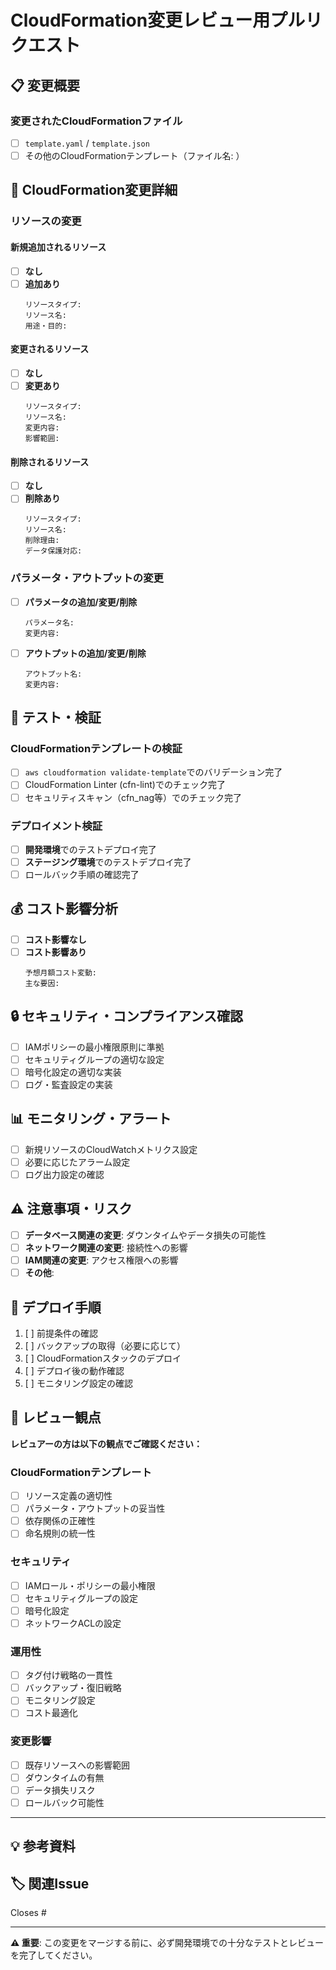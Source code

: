 <!-- for GitHub Copilot review rule -->
# CloudFormation変更レビュー用プルリクエスト

## 📋 変更概要
<!-- CloudFormationテンプレートの変更内容を簡潔に記述してください -->

### 変更されたCloudFormationファイル
<!-- 変更されたファイルにチェックマークを付けてください -->
- [ ] `template.yaml` / `template.json`
- [ ] その他のCloudFormationテンプレート（ファイル名: ）

## 🔧 CloudFormation変更詳細

### リソースの変更
<!-- 該当するものにチェックマークを付けて詳細を記述してください -->

#### 新規追加されるリソース
- [ ] **なし**
- [ ] **追加あり**
  ```
  リソースタイプ: 
  リソース名: 
  用途・目的: 
  ```

#### 変更されるリソース
- [ ] **なし**
- [ ] **変更あり**
  ```
  リソースタイプ: 
  リソース名: 
  変更内容: 
  影響範囲: 
  ```

#### 削除されるリソース
- [ ] **なし**
- [ ] **削除あり**
  ```
  リソースタイプ: 
  リソース名: 
  削除理由: 
  データ保護対応: 
  ```

### パラメータ・アウトプットの変更
- [ ] **パラメータの追加/変更/削除**
  ```
  パラメータ名: 
  変更内容: 
  ```
- [ ] **アウトプットの追加/変更/削除**
  ```
  アウトプット名: 
  変更内容: 
  ```

## 🧪 テスト・検証

### CloudFormationテンプレートの検証
- [ ] `aws cloudformation validate-template`でのバリデーション完了
- [ ] CloudFormation Linter (cfn-lint)でのチェック完了
- [ ] セキュリティスキャン（cfn_nag等）でのチェック完了

### デプロイメント検証
- [ ] **開発環境**でのテストデプロイ完了
- [ ] **ステージング環境**でのテストデプロイ完了
- [ ] ロールバック手順の確認完了

## 💰 コスト影響分析
<!-- 新規リソースや設定変更によるコスト影響を記述してください -->
- [ ] **コスト影響なし**
- [ ] **コスト影響あり**
  ```
  予想月額コスト変動: 
  主な要因: 
  ```

## 🔒 セキュリティ・コンプライアンス確認
- [ ] IAMポリシーの最小権限原則に準拠
- [ ] セキュリティグループの適切な設定
- [ ] 暗号化設定の適切な実装
- [ ] ログ・監査設定の実装

## 📊 モニタリング・アラート
- [ ] 新規リソースのCloudWatchメトリクス設定
- [ ] 必要に応じたアラーム設定
- [ ] ログ出力設定の確認

## ⚠️ 注意事項・リスク
<!-- デプロイ時の注意点やリスクがあれば記述してください -->
- [ ] **データベース関連の変更**: ダウンタイムやデータ損失の可能性
- [ ] **ネットワーク関連の変更**: 接続性への影響
- [ ] **IAM関連の変更**: アクセス権限への影響
- [ ] **その他**: 

## 🚀 デプロイ手順
<!-- 特別なデプロイ手順や順序がある場合は記述してください -->
1. [ ] 前提条件の確認
2. [ ] バックアップの取得（必要に応じて）
3. [ ] CloudFormationスタックのデプロイ
4. [ ] デプロイ後の動作確認
5. [ ] モニタリング設定の確認

## 📝 レビュー観点
**レビュアーの方は以下の観点でご確認ください：**

### CloudFormationテンプレート
- [ ] リソース定義の適切性
- [ ] パラメータ・アウトプットの妥当性
- [ ] 依存関係の正確性
- [ ] 命名規則の統一性

### セキュリティ
- [ ] IAMロール・ポリシーの最小権限
- [ ] セキュリティグループの設定
- [ ] 暗号化設定
- [ ] ネットワークACLの設定

### 運用性
- [ ] タグ付け戦略の一貫性
- [ ] バックアップ・復旧戦略
- [ ] モニタリング設定
- [ ] コスト最適化

### 変更影響
- [ ] 既存リソースへの影響範囲
- [ ] ダウンタイムの有無
- [ ] データ損失リスク
- [ ] ロールバック可能性

---

## 💡 参考資料
<!-- 関連するドキュメントやAWSリソースのリンクがあれば記載 -->

## 🏷️ 関連Issue
Closes #

---
**⚠️ 重要**: この変更をマージする前に、必ず開発環境での十分なテストとレビューを完了してください。
<!-- for GitHub Copilot review  rule-->
